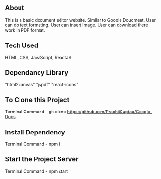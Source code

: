## About

This is a basic document editor website. Similar to Google Doucment. User can do text formating. User can insert Image. User can download there work in PDF format.

## Tech Used

HTML, CSS, JavaScript, ReactJS

## Dependancy Library

"html2canvas" "jspdf" "react-icons"

## To Clone this Project
Terminal Command - git clone https://github.com/PrachiiGuptaa/Google-Docs

## Install Dependency
Terminal Command - npm i

## Start the Project Server
Terminal Command - npm start
